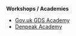 **Workshops / Academies**
- [Gov.uk GDS Academy](https://gdsacademy.campaign.gov.uk)
- [Denpeak Academy](https://denpeakacademy.com)

